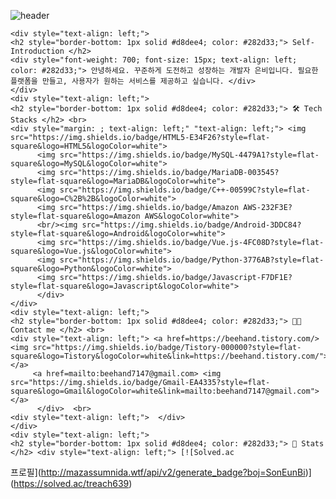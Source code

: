 ![header](https://capsule-render.vercel.app/api?type=slice&color=auto&height=200&section=header&text=Hello&desc=I'm%EunBi&fontSize=60&rotate=14&fontAlignY=25&fontAlign=75&descAlignY=43&descAlign=80&&animation=twinkling)

    <div style="text-align: left;"> 
    <h2 style="border-bottom: 1px solid #d8dee4; color: #282d33;"> Self-Introduction </h2>  
    <div style="font-weight: 700; font-size: 15px; text-align: left; color: #282d33;"> 안녕하세요. 꾸준하게 도전하고 성장하는 개발자 은비입니다. 필요한 플랫폼을 만들고, 사용자가 원하는 서비스를 제공하고 싶습니다. </div> 
    </div>
    <div style="text-align: left;">
    <h2 style="border-bottom: 1px solid #d8dee4; color: #282d33;"> 🛠️ Tech Stacks </h2> <br> 
    <div style="margin: ; text-align: left;" "text-align: left;"> <img src="https://img.shields.io/badge/HTML5-E34F26?style=flat-square&logo=HTML5&logoColor=white">
          <img src="https://img.shields.io/badge/MySQL-4479A1?style=flat-square&logo=MySQL&logoColor=white">
          <img src="https://img.shields.io/badge/MariaDB-003545?style=flat-square&logo=MariaDB&logoColor=white">
          <img src="https://img.shields.io/badge/C++-00599C?style=flat-square&logo=C%2B%2B&logoColor=white">
          <img src="https://img.shields.io/badge/Amazon AWS-232F3E?style=flat-square&logo=Amazon AWS&logoColor=white">
          <br/><img src="https://img.shields.io/badge/Android-3DDC84?style=flat-square&logo=Android&logoColor=white">
          <img src="https://img.shields.io/badge/Vue.js-4FC08D?style=flat-square&logo=Vue.js&logoColor=white">
          <img src="https://img.shields.io/badge/Python-3776AB?style=flat-square&logo=Python&logoColor=white">
          <img src="https://img.shields.io/badge/Javascript-F7DF1E?style=flat-square&logo=Javascript&logoColor=white">
          </div>
    </div>
    <div style="text-align: left;">
    <h2 style="border-bottom: 1px solid #d8dee4; color: #282d33;"> 🧑‍💻 Contact me </h2> <br> 
    <div style="text-align: left;"> <a href=https://beehand.tistory.com/> <img src="https://img.shields.io/badge/Tistory-000000?style=flat-square&logo=Tistory&logoColor=white&link=https://beehand.tistory.com/"> </a>
         <a href=mailto:beehand7147@gmail.com> <img src="https://img.shields.io/badge/Gmail-EA4335?style=flat-square&logo=Gmail&logoColor=white&link=mailto:beehand7147@gmail.com"> </a>
          </div>  <br> 
    <div style="text-align: left;">  </div> 
    </div>
    <div style="text-align: left;"> 
    <h2 style="border-bottom: 1px solid #d8dee4; color: #282d33;"> 🏅 Stats </h2> <div style="text-align: left;"> [![Solved.ac
프로필](http://mazassumnida.wtf/api/v2/generate_badge?boj=SonEunBi)](https://solved.ac/treach639)  </div> 
    </div>

